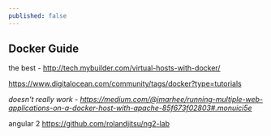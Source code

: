 ```yaml
---
published: false
---
```


## Docker Guide



the best - http://tech.mybuilder.com/virtual-hosts-with-docker/



https://www.digitalocean.com/community/tags/docker?type=tutorials





_doesn't really work - https://medium.com/@jmarhee/running-multiple-web-applications-on-a-docker-host-with-apache-85f673f02803#.monuici5e_


angular 2
https://github.com/rolandjitsu/ng2-lab